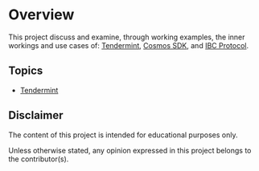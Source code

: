 # Overview

This project discuss and examine, through working examples, the inner workings and use cases of: [Tendermint](https://tendermint.com/), [Cosmos SDK](https://tendermint.com/sdk/), and [IBC Protocol](https://tendermint.com/ibc/).

## Topics

* [Tendermint](./docs/tendermint.md)

## Disclaimer

The content of this project is intended for educational purposes only.

Unless otherwise stated, any opinion expressed in this project belongs to the contributor(s).